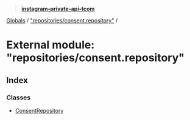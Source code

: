 > **[instagram-private-api-tcom](../README.md)**

[Globals](../README.md) / ["repositories/consent.repository"](_repositories_consent_repository_.md) /

# External module: "repositories/consent.repository"

## Index

### Classes

* [ConsentRepository](../classes/_repositories_consent_repository_.consentrepository.md)